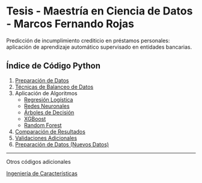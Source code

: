 # Tesis - Maestría en Ciencia de Datos - Marcos Fernando Rojas

Predicción de incumplimiento crediticio en préstamos personales: aplicación de aprendizaje automático supervisado en entidades bancarias.


## Índice de Código Python

1. [Preparación de Datos](./1.%20Tesis%20Maestría%20de%20Ciencia%20de%20Datos%20-%20Preparación%20de%20los%20datos.ipynb)
2. [Técnicas de Balanceo de Datos](./3.%20TESIS%20DE%20INVESTIGACION%20-%20TECNICAS%20DE%20BALANCEO%20DE%20DATOS.ipynb)
3. Aplicación de Algoritmos
   - [Regresión Logística](./4.%20TESIS%20DE%20INVESTIGACION%20-%20REGRESION%20LOGISTICA.ipynb)
   - [Redes Neuronales](./7.%20TESIS%20DE%20INVESTIGACION%20-%20REDES%20NEURONALES.ipynb)
   - [Árboles de Decisión](./5.%20TESIS%20DE%20INVESTIGACION%20-%20ARBOLES%20DE%20DECISION.ipynb)
   - [XGBoost](./8.%20TESIS%20DE%20INVESTIGACION%20-%20XGBOOST.ipynb)
   - [Random Forest](./6.%20TESIS%20DE%20INVESTIGACION%20-%20RANDOM%20FOREST.ipynb)
4. [Comparación de Resultados](./10.%20TESIS%20DE%20INVESTIGACION%20-%20COMPARACIÓN%20DE%20RESULTADOS.ipynb)
5. [Validaciones Adicionales](./12.%20TESIS%20DE%20INVESTIGACION%20-%20VALIDACIONES%20ADICIONALES.ipynb)
6. [Preparación de Datos (Nuevos Datos)](./9.%20TESIS%20DE%20INVESTIGACION%20-%20PREPARACIÓN%20DE%20DATOS%20(NUEVOS%20DATOS).ipynb)
                                                                                                                                                                                                                                                                                                 
---

Otros códigos adicionales 

[Ingeniería de Características](./2.%20TESIS%20DE%20INVESTIGACION%20-%20INGENIERIA%20DE%20CARACTERISTICAS.ipynb)


